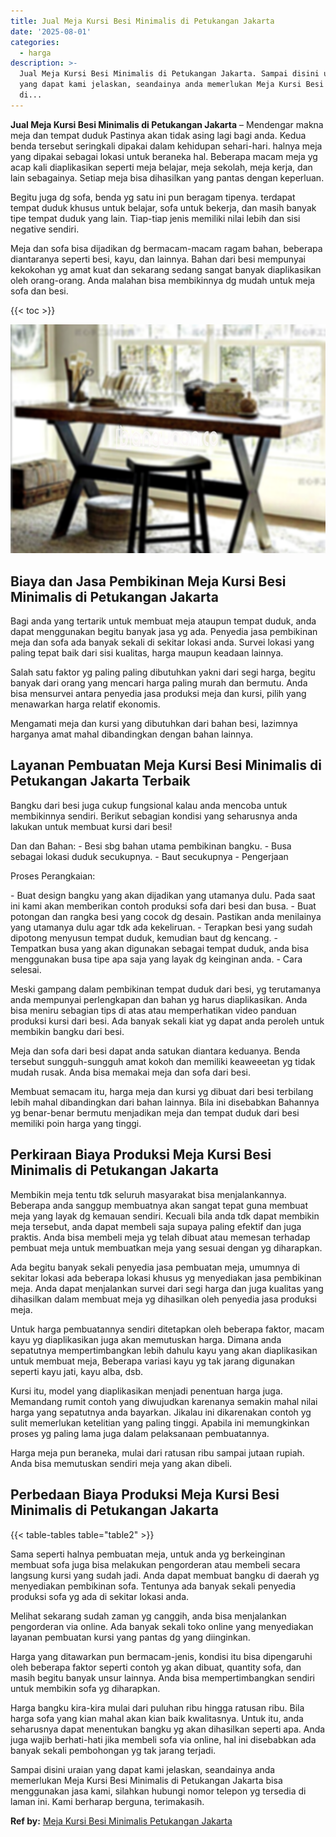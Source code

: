 ```yaml
---
title: Jual Meja Kursi Besi Minimalis di Petukangan Jakarta
date: '2025-08-01'
categories:
  - harga
description: >-
  Jual Meja Kursi Besi Minimalis di Petukangan Jakarta. Sampai disini uraian
  yang dapat kami jelaskan, seandainya anda memerlukan Meja Kursi Besi Minimalis
  di...
---
```


**Jual Meja Kursi Besi Minimalis di Petukangan Jakarta** – Mendengar makna meja dan tempat duduk Pastinya akan tidak asing lagi bagi anda. Kedua benda tersebut seringkali dipakai dalam kehidupan sehari-hari. halnya meja yang dipakai sebagai lokasi untuk beraneka hal. Beberapa macam meja yg acap kali diaplikasikan seperti meja belajar, meja sekolah, meja kerja, dan lain sebagainya. Setiap meja bisa dihasilkan yang pantas dengan keperluan.

Begitu juga dg sofa, benda yg satu ini pun beragam tipenya. terdapat tempat duduk khusus untuk belajar, sofa untuk bekerja, dan masih banyak tipe tempat duduk yang lain. Tiap-tiap jenis memiliki nilai lebih dan sisi negative sendiri.

Meja dan sofa bisa dijadikan dg bermacam-macam ragam bahan, beberapa diantaranya seperti besi, kayu, dan lainnya. Bahan dari besi mempunyai kekokohan yg amat kuat dan sekarang sedang sangat banyak diaplikasikan oleh orang-orang. Anda malahan bisa membikinnya dg mudah untuk meja sofa dan besi.

{{< toc >}}

![Jual Meja Kursi Besi Minimalis di Petukangan Jakarta](/images/jual-meja-besi-murah06.png)

## Biaya dan Jasa Pembikinan Meja Kursi Besi Minimalis di Petukangan Jakarta

Bagi anda yang tertarik untuk membuat meja ataupun tempat duduk, anda dapat menggunakan begitu banyak jasa yg ada. Penyedia jasa pembikinan meja dan sofa ada banyak sekali di sekitar lokasi anda. Survei lokasi yang paling tepat baik dari sisi kualitas, harga maupun keadaan lainnya.

Salah satu faktor yg paling paling dibutuhkan yakni dari segi harga, begitu banyak dari orang yang mencari harga paling murah dan bermutu. Anda bisa mensurvei antara penyedia jasa produksi meja dan kursi, pilih yang menawarkan harga relatif ekonomis.

Mengamati meja dan kursi yang dibutuhkan dari bahan besi, lazimnya harganya amat mahal dibandingkan dengan bahan lainnya.

## Layanan Pembuatan Meja Kursi Besi Minimalis di Petukangan Jakarta Terbaik

Bangku dari besi juga cukup fungsional kalau anda mencoba untuk membikinnya sendiri. Berikut sebagian kondisi yang seharusnya anda lakukan untuk membuat kursi dari besi!

Dan dan Bahan: - Besi sbg bahan utama pembikinan bangku. - Busa sebagai lokasi duduk secukupnya. - Baut secukupnya - Pengerjaan

Proses Perangkaian:

\- Buat design bangku yang akan dijadikan yang utamanya dulu. Pada saat ini kami akan memberikan contoh produksi sofa dari besi dan busa. - Buat potongan dan rangka besi yang cocok dg desain. Pastikan anda menilainya yang utamanya dulu agar tdk ada kekeliruan. - Terapkan besi yang sudah dipotong menyusun tempat duduk, kemudian baut dg kencang. - Tempatkan busa yang akan digunakan sebagai tempat duduk, anda bisa menggunakan busa tipe apa saja yang layak dg keinginan anda. - Cara selesai.

Meski gampang dalam pembikinan tempat duduk dari besi, yg terutamanya anda mempunyai perlengkapan dan bahan yg harus diaplikasikan. Anda bisa meniru sebagian tips di atas atau memperhatikan video panduan produksi kursi dari besi. Ada banyak sekali kiat yg dapat anda peroleh untuk membikin bangku dari besi.

Meja dan sofa dari besi dapat anda satukan diantara keduanya. Benda tersebut sungguh-sungguh amat kokoh dan memiliki keaweeetan yg tidak mudah rusak. Anda bisa memakai meja dan sofa dari besi.

Membuat semacam itu, harga meja dan kursi yg dibuat dari besi terbilang lebih mahal dibandingkan dari bahan lainnya. Bila ini disebabkan Bahannya yg benar-benar bermutu menjadikan meja dan tempat duduk dari besi memiliki poin harga yang tinggi.

## Perkiraan Biaya Produksi Meja Kursi Besi Minimalis di Petukangan Jakarta

Membikin meja tentu tdk seluruh masyarakat bisa menjalankannya. Beberapa anda sanggup membuatnya akan sangat tepat guna membuat meja yang layak dg kemauan sendiri. Kecuali bila anda tdk dapat membikin meja tersebut, anda dapat membeli saja supaya paling efektif dan juga praktis. Anda bisa membeli meja yg telah dibuat atau memesan terhadap pembuat meja untuk membuatkan meja yang sesuai dengan yg diharapkan.

Ada begitu banyak sekali penyedia jasa pembuatan meja, umumnya di sekitar lokasi ada beberapa lokasi khusus yg menyediakan jasa pembikinan meja. Anda dapat menjalankan survei dari segi harga dan juga kualitas yang dihasilkan dalam membuat meja yg dihasilkan oleh penyedia jasa produksi meja.

Untuk harga pembuatannya sendiri ditetapkan oleh beberapa faktor, macam kayu yg diaplikasikan juga akan memutuskan harga. Dimana anda sepatutnya mempertimbangkan lebih dahulu kayu yang akan diaplikasikan untuk membuat meja, Beberapa variasi kayu yg tak jarang digunakan seperti kayu jati, kayu alba, dsb.

Kursi itu, model yang diaplikasikan menjadi penentuan harga juga. Memandang rumit contoh yang diwujudkan karenanya semakin mahal nilai harga yang sepatutnya anda bayarkan. Jikalau ini dikarenakan contoh yg sulit memerlukan ketelitian yang paling tinggi. Apabila ini memungkinkan proses yg paling lama juga dalam pelaksanaan pembuatannya.

Harga meja pun beraneka, mulai dari ratusan ribu sampai jutaan rupiah. Anda bisa memutuskan sendiri meja yang akan dibeli.

## Perbedaan Biaya Produksi Meja Kursi Besi Minimalis di Petukangan Jakarta

{{< table-tables table="table2" >}}

Sama seperti halnya pembuatan meja, untuk anda yg berkeinginan membuat sofa juga bisa melakukan pengorderan atau membeli secara langsung kursi yang sudah jadi. Anda dapat membuat bangku di daerah yg menyediakan pembikinan sofa. Tentunya ada banyak sekali penyedia produksi sofa yg ada di sekitar lokasi anda.

Melihat sekarang sudah zaman yg canggih, anda bisa menjalankan pengorderan via online. Ada banyak sekali toko online yang menyediakan layanan pembuatan kursi yang pantas dg yang diinginkan.

Harga yang ditawarkan pun bermacam-jenis, kondisi itu bisa dipengaruhi oleh beberapa faktor seperti contoh yg akan dibuat, quantity sofa, dan masih begitu banyak unsur lainnya. Anda bisa mempertimbangkan sendiri untuk membikin sofa yg diharapkan.

Harga bangku kira-kira mulai dari puluhan ribu hingga ratusan ribu. Bila harga sofa yang kian mahal akan kian baik kwalitasnya. Untuk itu, anda seharusnya dapat menentukan bangku yg akan dihasilkan seperti apa. Anda juga wajib berhati-hati jika membeli sofa via online, hal ini disebabkan ada banyak sekali pembohongan yg tak jarang terjadi.

Sampai disini uraian yang dapat kami jelaskan, seandainya anda memerlukan Meja Kursi Besi Minimalis di Petukangan Jakarta bisa menggunakan jasa kami, silahkan hubungi nomor telepon yg tersedia di laman ini. Kami berharap berguna, terimakasih.

**Ref by:** [Meja Kursi Besi Minimalis Petukangan Jakarta](https://id.wikipedia.org/wiki/Meja)
